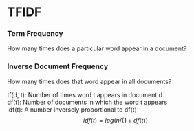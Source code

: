 # TFIDF

### Term Frequency
How many times does a particular word appear in a document?

### Inverse Document Frequency
How many times does that word appear in all documents?

tf(d, t): Number of times word t appears in document d  
df(t): Number of documents in which the word t appears  
idf(t): A number inversely proportional to df(t)  
$$
idf(t) = log(n/(1 + df(t))
$$
